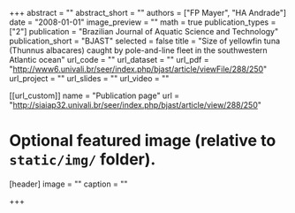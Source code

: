 +++
abstract = ""
abstract_short = ""
authors = ["FP Mayer", "HA Andrade"]
date = "2008-01-01"
image_preview = ""
math = true
publication_types = ["2"]
publication = "Brazilian Journal of Aquatic Science and Technology"
publication_short = "BJAST"
selected = false
title = "Size of yellowfin tuna (Thunnus albacares) caught by pole-and-line fleet in the southwestern Atlantic ocean"
url_code = ""
url_dataset = ""
url_pdf = "http://www6.univali.br/seer/index.php/bjast/article/viewFile/288/250"
url_project = ""
url_slides = ""
url_video = ""

[[url_custom]]
name = "Publication page"
url = "http://siaiap32.univali.br/seer/index.php/bjast/article/view/288/250"

# Optional featured image (relative to `static/img/` folder).
[header]
image = ""
caption = ""

+++
